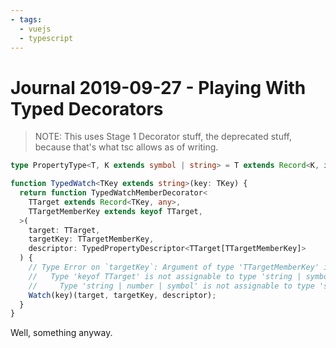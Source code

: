 ```yaml
---
- tags:
  - vuejs
  - typescript
---
```

Journal 2019-09-27 - Playing With Typed Decorators
========

> NOTE: This uses Stage 1 Decorator stuff, the deprecated stuff, because that's what tsc allows as of writing.

```typescript
type PropertyType<T, K extends symbol | string> = T extends Record<K, infer V> ? V : unknown;

function TypedWatch<TKey extends string>(key: TKey) {
  return function TypedWatchMemberDecorator<
    TTarget extends Record<TKey, any>,
    TTargetMemberKey extends keyof TTarget,
  >(
    target: TTarget,
    targetKey: TTargetMemberKey,
    descriptor: TypedPropertyDescriptor<TTarget[TTargetMemberKey]>
  ) {
    // Type Error on `targetKey`: Argument of type 'TTargetMemberKey' is not assignable to parameter of type 'string | symbol'.
    //   Type 'keyof TTarget' is not assignable to type 'string | symbol'.
    //     Type 'string | number | symbol' is not assignable to type 'string | symbol'.
    Watch(key)(target, targetKey, descriptor);
  }
}
```

Well, something anyway.

